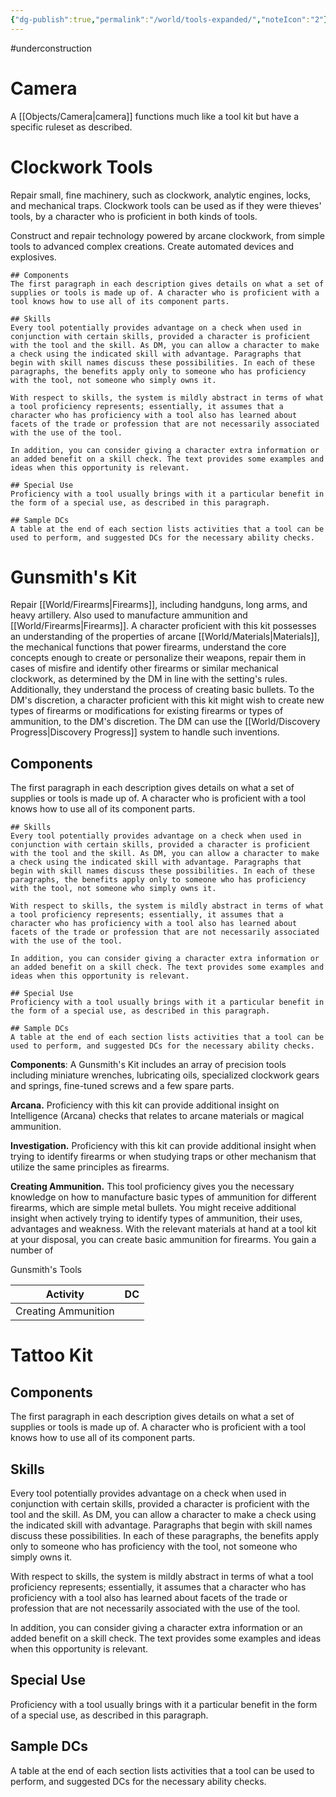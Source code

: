```yaml
---
{"dg-publish":true,"permalink":"/world/tools-expanded/","noteIcon":"2"}
---
```



#underconstruction 

# Camera

A [[Objects/Camera\|camera]] functions much like a tool kit but have a specific ruleset as described. 

# Clockwork Tools

Repair small, fine machinery, such as clockwork, analytic engines, locks, and mechanical traps. Clockwork tools can be used as if they were thieves' tools, by a character who is proficient in both kinds of tools.

Construct and repair technology powered by arcane clockwork, from simple tools to advanced complex creations. Create automated devices and explosives.

```
## Components
The first paragraph in each description gives details on what a set of supplies or tools is made up of. A character who is proficient with a tool knows how to use all of its component parts.

## Skills
Every tool potentially provides advantage on a check when used in conjunction with certain skills, provided a character is proficient with the tool and the skill. As DM, you can allow a character to make a check using the indicated skill with advantage. Paragraphs that begin with skill names discuss these possibilities. In each of these paragraphs, the benefits apply only to someone who has proficiency with the tool, not someone who simply owns it.

With respect to skills, the system is mildly abstract in terms of what a tool proficiency represents; essentially, it assumes that a character who has proficiency with a tool also has learned about facets of the trade or profession that are not necessarily associated with the use of the tool.

In addition, you can consider giving a character extra information or an added benefit on a skill check. The text provides some examples and ideas when this opportunity is relevant.

## Special Use
Proficiency with a tool usually brings with it a particular benefit in the form of a special use, as described in this paragraph.

## Sample DCs
A table at the end of each section lists activities that a tool can be used to perform, and suggested DCs for the necessary ability checks.
```

# Gunsmith's Kit

Repair [[World/Firearms\|Firearms]], including handguns, long arms, and heavy artillery. Also used to manufacture ammunition and [[World/Firearms\|Firearms]]. A character proficient with this kit possesses an understanding of the properties of arcane [[World/Materials\|Materials]], the mechanical functions that power firearms, understand the core concepts enough to create or personalize their weapons, repair them in cases of misfire and identify other firearms or similar mechanical clockwork, as determined by the DM in line with the setting's rules. Additionally, they understand the process of creating basic bullets. To the DM's discretion, a character proficient with this kit might wish to create new types of firearms or modifications for existing firearms or types of ammunition, to the DM's discretion. The DM can use the [[World/Discovery Progress\|Discovery Progress]] system to handle such inventions. 

## Components
The first paragraph in each description gives details on what a set of supplies or tools is made up of. A character who is proficient with a tool knows how to use all of its component parts.

```
## Skills
Every tool potentially provides advantage on a check when used in conjunction with certain skills, provided a character is proficient with the tool and the skill. As DM, you can allow a character to make a check using the indicated skill with advantage. Paragraphs that begin with skill names discuss these possibilities. In each of these paragraphs, the benefits apply only to someone who has proficiency with the tool, not someone who simply owns it.

With respect to skills, the system is mildly abstract in terms of what a tool proficiency represents; essentially, it assumes that a character who has proficiency with a tool also has learned about facets of the trade or profession that are not necessarily associated with the use of the tool.

In addition, you can consider giving a character extra information or an added benefit on a skill check. The text provides some examples and ideas when this opportunity is relevant.

## Special Use
Proficiency with a tool usually brings with it a particular benefit in the form of a special use, as described in this paragraph.

## Sample DCs
A table at the end of each section lists activities that a tool can be used to perform, and suggested DCs for the necessary ability checks.
```

**Components**: A Gunsmith's Kit includes an array of precision tools including miniature wrenches, lubricating oils, specialized clockwork gears and springs, fine-tuned screws and a few spare parts.

**Arcana.** Proficiency with this kit can provide additional insight on Intelligence (Arcana) checks that relates to arcane materials or magical ammunition.

**Investigation.** Proficiency with this kit can provide additional insight when trying to identify firearms or when studying traps or other mechanism that utilize the same principles as firearms. 

**Creating Ammunition.** This tool proficiency gives you the necessary knowledge on how to manufacture basic types of ammunition for different firearms, which are simple metal bullets. You might receive additional insight when actively trying to identify types of ammunition, their uses, advantages and weakness. With the relevant materials at hand at a tool kit at your disposal, you can create basic ammunition for firearms. You gain a number of 

Gunsmith's Tools

| Activity            | DC  |
| ------------------- | --- |
| Creating Ammunition |     |


# Tattoo Kit

## Components
The first paragraph in each description gives details on what a set of supplies or tools is made up of. A character who is proficient with a tool knows how to use all of its component parts.

## Skills
Every tool potentially provides advantage on a check when used in conjunction with certain skills, provided a character is proficient with the tool and the skill. As DM, you can allow a character to make a check using the indicated skill with advantage. Paragraphs that begin with skill names discuss these possibilities. In each of these paragraphs, the benefits apply only to someone who has proficiency with the tool, not someone who simply owns it.

With respect to skills, the system is mildly abstract in terms of what a tool proficiency represents; essentially, it assumes that a character who has proficiency with a tool also has learned about facets of the trade or profession that are not necessarily associated with the use of the tool.

In addition, you can consider giving a character extra information or an added benefit on a skill check. The text provides some examples and ideas when this opportunity is relevant.

## Special Use
Proficiency with a tool usually brings with it a particular benefit in the form of a special use, as described in this paragraph.

## Sample DCs
A table at the end of each section lists activities that a tool can be used to perform, and suggested DCs for the necessary ability checks.